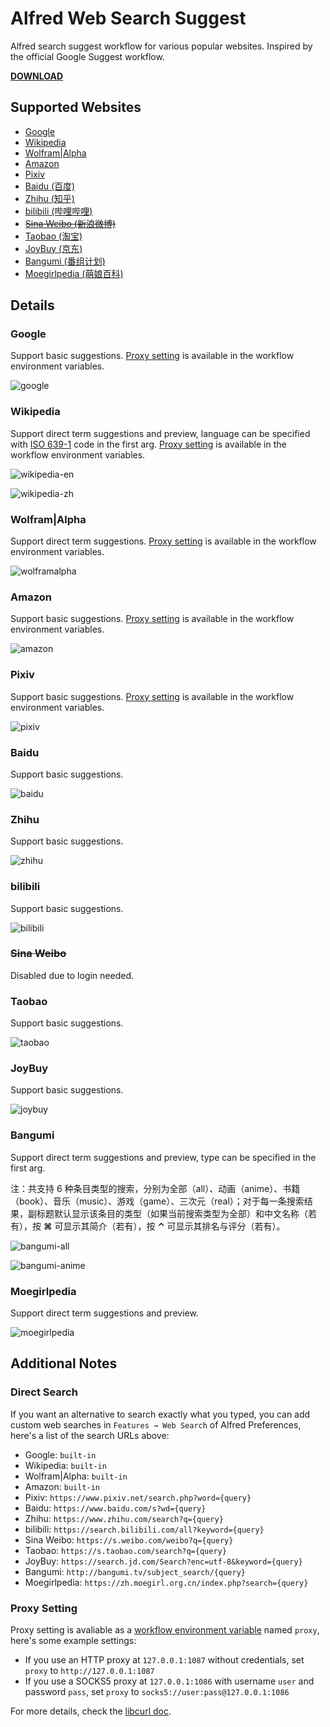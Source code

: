 # Alfred Web Search Suggest

Alfred search suggest workflow for various popular websites. Inspired by the official Google Suggest workflow.

[**DOWNLOAD**](https://github.com/AkikoZ/alfred-web-search-suggest/releases)

## Supported Websites

* [Google](#google)
* [Wikipedia](#wikipedia)
* [Wolfram|Alpha](#wolframalpha)
* [Amazon](#amazon)
* [Pixiv](#pixiv)
* [Baidu (百度)](#baidu)
* [Zhihu (知乎)](#zhihu)
* [bilibili (哔哩哔哩)](#bilibili)
* ~~[Sina Weibo (新浪微博)](#sina-weibo)~~
* [Taobao (淘宝)](#taobao)
* [JoyBuy (京东)](#joybuy)
* [Bangumi (番组计划)](#bangumi)
* [Moegirlpedia (萌娘百科)](#moegirlpedia)

## Details

### Google

Support basic suggestions. [Proxy setting](#proxy-setting) is available in the workflow environment variables.

![google](screenshots/google.png)

### Wikipedia

Support direct term suggestions and preview, language can be specified with [ISO 639-1](https://en.wikipedia.org/wiki/ISO_639-1) code in the first arg. [Proxy setting](#proxy-setting) is available in the workflow environment variables.

![wikipedia-en](screenshots/wikipedia-en.png)

![wikipedia-zh](screenshots/wikipedia-zh.png)

### Wolfram|Alpha

Support direct term suggestions. [Proxy setting](#proxy-setting) is available in the workflow environment variables.

![wolframalpha](screenshots/wolframalpha.png)

### Amazon

Support basic suggestions. [Proxy setting](#proxy-setting) is available in the workflow environment variables.

![amazon](screenshots/amazon.png)

### Pixiv

Support basic suggestions. [Proxy setting](#proxy-setting) is available in the workflow environment variables.

![pixiv](screenshots/pixiv.png)

### Baidu

Support basic suggestions.

![baidu](screenshots/baidu.png)

### Zhihu

Support basic suggestions.

![zhihu](screenshots/zhihu.png)

### bilibili

Support basic suggestions.

![bilibili](screenshots/bilibili.png)

### ~~Sina Weibo~~

Disabled due to login needed.

### Taobao

Support basic suggestions.

![taobao](screenshots/taobao.png)

### JoyBuy

Support basic suggestions.

![joybuy](screenshots/joybuy.png)

### Bangumi

Support direct term suggestions and preview, type can be specified in the first arg.

注：共支持 6 种条目类型的搜索，分别为全部（all）、动画（anime）、书籍（book）、音乐（music）、游戏（game）、三次元（real）；对于每一条搜索结果，副标题默认显示该条目的类型（如果当前搜索类型为全部）和中文名称（若有），按 **⌘** 可显示其简介（若有），按 **⌃** 可显示其排名与评分（若有）。

![bangumi-all](screenshots/bangumi-all.png)

![bangumi-anime](screenshots/bangumi-anime.png)

### Moegirlpedia

Support direct term suggestions and preview.

![moegirlpedia](screenshots/moegirlpedia.png)

## Additional Notes

### Direct Search

If you want an alternative to search exactly what you typed, you can add custom web searches in `Features → Web Search` of Alfred Preferences, here's a list of the search URLs above:

* Google: `built-in`
* Wikipedia: `built-in`
* Wolfram|Alpha: `built-in`
* Amazon: `built-in`
* Pixiv: `https://www.pixiv.net/search.php?word={query}`
* Baidu: `https://www.baidu.com/s?wd={query}`
* Zhihu: `https://www.zhihu.com/search?q={query}`
* bilibili: `https://search.bilibili.com/all?keyword={query}`
* Sina Weibo: `https://s.weibo.com/weibo?q={query}`
* Taobao: `https://s.taobao.com/search?q={query}`
* JoyBuy: `https://search.jd.com/Search?enc=utf-8&keyword={query}`
* Bangumi: `http://bangumi.tv/subject_search/{query}`
* Moegirlpedia: `https://zh.moegirl.org.cn/index.php?search={query}`

### Proxy Setting

Proxy setting is avaliable as a [workflow environment variable](https://www.alfredapp.com/help/workflows/advanced/variables/#environment) named `proxy`, here's some example settings:

* If you use an HTTP proxy at `127.0.0.1:1087` without credentials, set `proxy` to `http://127.0.0.1:1087`
* If you use a SOCKS5 proxy at `127.0.0.1:1086` with username `user` and password `pass`, set `proxy` to `socks5://user:pass@127.0.0.1:1086`

For more details, check the [libcurl doc](https://curl.haxx.se/libcurl/c/CURLOPT_PROXY.html).
